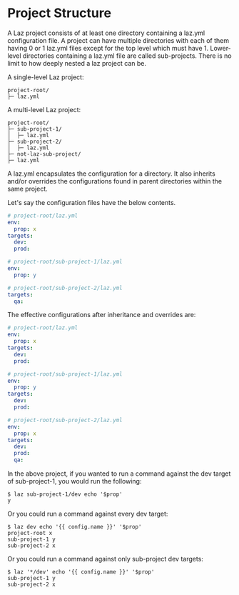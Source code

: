 # Project Structure

A Laz project consists of at least one directory containing a laz.yml configuration file. A project
can have multiple directories with each of them having 0 or 1 laz.yml files except for the top level
which must have 1. Lower-level directories containing a laz.yml file are called sub-projects. There
is no limit to how deeply nested a laz project can be.

A single-level Laz project:

```
project-root/
├─ laz.yml
```

A multi-level Laz project:

```
project-root/
├─ sub-project-1/
│  ├─ laz.yml
├─ sub-project-2/
│  ├─ laz.yml
├─ not-laz-sub-project/
├─ laz.yml
```

A laz.yml encapsulates the configuration for a directory. It also inherits and/or overrides the
configurations found in parent directories within the same project.

Let's say the configuration files have the below contents.

```yaml
# project-root/laz.yml
env:
  prop: x
targets:
  dev:
  prod:
```

```yaml
# project-root/sub-project-1/laz.yml
env:
  prop: y
```

```yaml
# project-root/sub-project-2/laz.yml
targets:
  qa:
```

The effective configurations after inheritance and overrides are:

```yaml
# project-root/laz.yml
env:
  prop: x
targets:
  dev:
  prod:
```

```yaml
# project-root/sub-project-1/laz.yml
env:
  prop: y
targets:
  dev:
  prod:
```

```yaml
# project-root/sub-project-2/laz.yml
env:
  prop: x
targets:
  dev:
  prod:
  qa:
```

In the above project, if you wanted to run a command against the dev target of sub-project-1, you
would run the following:

```shell
$ laz sub-project-1/dev echo '$prop'
y
```

Or you could run a command against every dev target:

```shell
$ laz dev echo '{{ config.name }}' '$prop'
project-root x
sub-project-1 y
sub-project-2 x
```

Or you could run a command against only sub-project dev targets:

```shell
$ laz '*/dev' echo '{{ config.name }}' '$prop'
sub-project-1 y
sub-project-2 x
```
